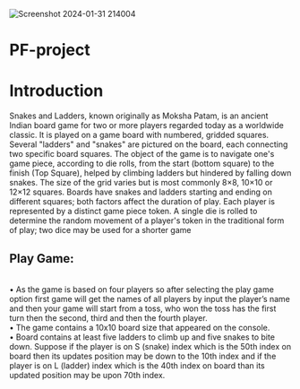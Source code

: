 ![Screenshot 2024-01-31 214004](https://github.com/qadsa123/PF-project/assets/93070187/0262f685-36e1-4c2b-8a82-e830fa0a17e4)
# PF-project

<h1>Introduction</h1>
Snakes and Ladders, known originally as Moksha Patam, is an ancient Indian board game for two or more players regarded today as a worldwide classic. It is played on a game board with numbered, gridded squares. Several "ladders" and "snakes" are pictured on the board, each connecting two specific board squares. The object of the game is to navigate one's game piece, according to die rolls, from the start (bottom square) to the finish (Top Square), helped by climbing ladders but hindered by falling down snakes.
The size of the grid varies but is most commonly 8×8, 10×10 or 12×12 squares. Boards have snakes and ladders starting and ending on different squares; both factors affect the duration of play. Each player is represented by a distinct game piece token. A single die is rolled to determine the random movement of a player's token in the traditional form of play; two dice may be used for a shorter game
<br>

<h2>Play Game:</h2>
<br>• As the game is based on four players so after selecting the play game option first game will get the names of all players by input the player’s name and then your game will start from a toss, who won the toss has the first turn then the second, third and then the fourth player.
<br>• The game contains a 10x10 board size that appeared on the console.
<br>• Board contains at least five ladders to climb up and five snakes to bite down. Suppose if the player is on S (snake) index which is the 50th index on board then its updates position may be down to the 10th index and if the player is on L (ladder) index which is the 40th index on board than its updated position may be upon 70th index.
